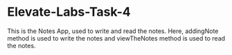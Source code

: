 # Elevate-Labs-Task-4
This is the Notes App, used to write and read the notes. Here, addingNote method is used to write the notes and viewTheNotes method is used to read the notes.
